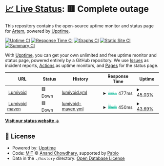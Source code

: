 # [📈 Live Status](https://uptime.lumivoid.pp.ua): <!--live status--> **🟥 Complete outage**

This repository contains the open-source uptime monitor and status page for [Artem](lumivoid.pp.ua), powered by [Upptime](https://github.com/upptime/upptime).

[![Uptime CI](https://github.com/Bumer-32/lumivoid.pp.ua-Uptime/workflows/Uptime%20CI/badge.svg)](https://github.com/Bumer-32/lumivoid.pp.ua-Uptime/actions?query=workflow%3A%22Uptime+CI%22)
[![Response Time CI](https://github.com/Bumer-32/lumivoid.pp.ua-Uptime/workflows/Response%20Time%20CI/badge.svg)](https://github.com/Bumer-32/lumivoid.pp.ua-Uptime/actions?query=workflow%3A%22Response+Time+CI%22)
[![Graphs CI](https://github.com/Bumer-32/lumivoid.pp.ua-Uptime/workflows/Graphs%20CI/badge.svg)](https://github.com/Bumer-32/lumivoid.pp.ua-Uptime/actions?query=workflow%3A%22Graphs+CI%22)
[![Static Site CI](https://github.com/Bumer-32/lumivoid.pp.ua-Uptime/workflows/Static%20Site%20CI/badge.svg)](https://github.com/Bumer-32/lumivoid.pp.ua-Uptime/actions?query=workflow%3A%22Static+Site+CI%22)
[![Summary CI](https://github.com/Bumer-32/lumivoid.pp.ua-Uptime/workflows/Summary%20CI/badge.svg)](https://github.com/Bumer-32/lumivoid.pp.ua-Uptime/actions?query=workflow%3A%22Summary+CI%22)

With [Upptime](https://upptime.js.org), you can get your own unlimited and free uptime monitor and status page, powered entirely by a GitHub repository. We use [Issues](https://github.com/Bumer-32/lumivoid.pp.ua-Uptime/issues) as incident reports, [Actions](https://github.com/Bumer-32/lumivoid.pp.ua-Uptime/actions) as uptime monitors, and [Pages](https://uptime.lumivoid.pp.ua) for the status page.

<!--start: status pages-->
<!-- This summary is generated by Upptime (https://github.com/upptime/upptime) -->
<!-- Do not edit this manually, your changes will be overwritten -->
<!-- prettier-ignore -->
| URL | Status | History | Response Time | Uptime |
| --- | ------ | ------- | ------------- | ------ |
| <img alt="" src="https://icons.duckduckgo.com/ip3/lumivoid.pp.ua.ico" height="13"> [Lumivoid](https://lumivoid.pp.ua) | 🟥 Down | [lumivoid.yml](https://github.com/Bumer-32/lumivoid.pp.ua-Uptime/commits/HEAD/history/lumivoid.yml) | <details><summary><img alt="Response time graph" src="./graphs/lumivoid/response-time-week.png" height="20"> 477ms</summary><br><a href="https://uptime.lumivoid.pp.ua/history/lumivoid"><img alt="Response time 477" src="https://img.shields.io/endpoint?url=https%3A%2F%2Fraw.githubusercontent.com%2FBumer-32%2Flumivoid.pp.ua-Uptime%2FHEAD%2Fapi%2Flumivoid%2Fresponse-time.json"></a><br><a href="https://uptime.lumivoid.pp.ua/history/lumivoid"><img alt="24-hour response time 449" src="https://img.shields.io/endpoint?url=https%3A%2F%2Fraw.githubusercontent.com%2FBumer-32%2Flumivoid.pp.ua-Uptime%2FHEAD%2Fapi%2Flumivoid%2Fresponse-time-day.json"></a><br><a href="https://uptime.lumivoid.pp.ua/history/lumivoid"><img alt="7-day response time 477" src="https://img.shields.io/endpoint?url=https%3A%2F%2Fraw.githubusercontent.com%2FBumer-32%2Flumivoid.pp.ua-Uptime%2FHEAD%2Fapi%2Flumivoid%2Fresponse-time-week.json"></a><br><a href="https://uptime.lumivoid.pp.ua/history/lumivoid"><img alt="30-day response time 477" src="https://img.shields.io/endpoint?url=https%3A%2F%2Fraw.githubusercontent.com%2FBumer-32%2Flumivoid.pp.ua-Uptime%2FHEAD%2Fapi%2Flumivoid%2Fresponse-time-month.json"></a><br><a href="https://uptime.lumivoid.pp.ua/history/lumivoid"><img alt="1-year response time 477" src="https://img.shields.io/endpoint?url=https%3A%2F%2Fraw.githubusercontent.com%2FBumer-32%2Flumivoid.pp.ua-Uptime%2FHEAD%2Fapi%2Flumivoid%2Fresponse-time-year.json"></a></details> | <details><summary><a href="https://uptime.lumivoid.pp.ua/history/lumivoid">45.03%</a></summary><a href="https://uptime.lumivoid.pp.ua/history/lumivoid"><img alt="All-time uptime 45.03%" src="https://img.shields.io/endpoint?url=https%3A%2F%2Fraw.githubusercontent.com%2FBumer-32%2Flumivoid.pp.ua-Uptime%2FHEAD%2Fapi%2Flumivoid%2Fuptime.json"></a><br><a href="https://uptime.lumivoid.pp.ua/history/lumivoid"><img alt="24-hour uptime 58.80%" src="https://img.shields.io/endpoint?url=https%3A%2F%2Fraw.githubusercontent.com%2FBumer-32%2Flumivoid.pp.ua-Uptime%2FHEAD%2Fapi%2Flumivoid%2Fuptime-day.json"></a><br><a href="https://uptime.lumivoid.pp.ua/history/lumivoid"><img alt="7-day uptime 45.03%" src="https://img.shields.io/endpoint?url=https%3A%2F%2Fraw.githubusercontent.com%2FBumer-32%2Flumivoid.pp.ua-Uptime%2FHEAD%2Fapi%2Flumivoid%2Fuptime-week.json"></a><br><a href="https://uptime.lumivoid.pp.ua/history/lumivoid"><img alt="30-day uptime 45.03%" src="https://img.shields.io/endpoint?url=https%3A%2F%2Fraw.githubusercontent.com%2FBumer-32%2Flumivoid.pp.ua-Uptime%2FHEAD%2Fapi%2Flumivoid%2Fuptime-month.json"></a><br><a href="https://uptime.lumivoid.pp.ua/history/lumivoid"><img alt="1-year uptime 45.03%" src="https://img.shields.io/endpoint?url=https%3A%2F%2Fraw.githubusercontent.com%2FBumer-32%2Flumivoid.pp.ua-Uptime%2FHEAD%2Fapi%2Flumivoid%2Fuptime-year.json"></a></details>
| <img alt="" src="https://icons.duckduckgo.com/ip3/maven.lumivoid.pp.ua.ico" height="13"> [Lumivoid maven](https://maven.lumivoid.pp.ua) | 🟥 Down | [lumivoid-maven.yml](https://github.com/Bumer-32/lumivoid.pp.ua-Uptime/commits/HEAD/history/lumivoid-maven.yml) | <details><summary><img alt="Response time graph" src="./graphs/lumivoid-maven/response-time-week.png" height="20"> 450ms</summary><br><a href="https://uptime.lumivoid.pp.ua/history/lumivoid-maven"><img alt="Response time 450" src="https://img.shields.io/endpoint?url=https%3A%2F%2Fraw.githubusercontent.com%2FBumer-32%2Flumivoid.pp.ua-Uptime%2FHEAD%2Fapi%2Flumivoid-maven%2Fresponse-time.json"></a><br><a href="https://uptime.lumivoid.pp.ua/history/lumivoid-maven"><img alt="24-hour response time 409" src="https://img.shields.io/endpoint?url=https%3A%2F%2Fraw.githubusercontent.com%2FBumer-32%2Flumivoid.pp.ua-Uptime%2FHEAD%2Fapi%2Flumivoid-maven%2Fresponse-time-day.json"></a><br><a href="https://uptime.lumivoid.pp.ua/history/lumivoid-maven"><img alt="7-day response time 450" src="https://img.shields.io/endpoint?url=https%3A%2F%2Fraw.githubusercontent.com%2FBumer-32%2Flumivoid.pp.ua-Uptime%2FHEAD%2Fapi%2Flumivoid-maven%2Fresponse-time-week.json"></a><br><a href="https://uptime.lumivoid.pp.ua/history/lumivoid-maven"><img alt="30-day response time 450" src="https://img.shields.io/endpoint?url=https%3A%2F%2Fraw.githubusercontent.com%2FBumer-32%2Flumivoid.pp.ua-Uptime%2FHEAD%2Fapi%2Flumivoid-maven%2Fresponse-time-month.json"></a><br><a href="https://uptime.lumivoid.pp.ua/history/lumivoid-maven"><img alt="1-year response time 450" src="https://img.shields.io/endpoint?url=https%3A%2F%2Fraw.githubusercontent.com%2FBumer-32%2Flumivoid.pp.ua-Uptime%2FHEAD%2Fapi%2Flumivoid-maven%2Fresponse-time-year.json"></a></details> | <details><summary><a href="https://uptime.lumivoid.pp.ua/history/lumivoid-maven">43.69%</a></summary><a href="https://uptime.lumivoid.pp.ua/history/lumivoid-maven"><img alt="All-time uptime 43.69%" src="https://img.shields.io/endpoint?url=https%3A%2F%2Fraw.githubusercontent.com%2FBumer-32%2Flumivoid.pp.ua-Uptime%2FHEAD%2Fapi%2Flumivoid-maven%2Fuptime.json"></a><br><a href="https://uptime.lumivoid.pp.ua/history/lumivoid-maven"><img alt="24-hour uptime 64.08%" src="https://img.shields.io/endpoint?url=https%3A%2F%2Fraw.githubusercontent.com%2FBumer-32%2Flumivoid.pp.ua-Uptime%2FHEAD%2Fapi%2Flumivoid-maven%2Fuptime-day.json"></a><br><a href="https://uptime.lumivoid.pp.ua/history/lumivoid-maven"><img alt="7-day uptime 43.69%" src="https://img.shields.io/endpoint?url=https%3A%2F%2Fraw.githubusercontent.com%2FBumer-32%2Flumivoid.pp.ua-Uptime%2FHEAD%2Fapi%2Flumivoid-maven%2Fuptime-week.json"></a><br><a href="https://uptime.lumivoid.pp.ua/history/lumivoid-maven"><img alt="30-day uptime 43.69%" src="https://img.shields.io/endpoint?url=https%3A%2F%2Fraw.githubusercontent.com%2FBumer-32%2Flumivoid.pp.ua-Uptime%2FHEAD%2Fapi%2Flumivoid-maven%2Fuptime-month.json"></a><br><a href="https://uptime.lumivoid.pp.ua/history/lumivoid-maven"><img alt="1-year uptime 43.69%" src="https://img.shields.io/endpoint?url=https%3A%2F%2Fraw.githubusercontent.com%2FBumer-32%2Flumivoid.pp.ua-Uptime%2FHEAD%2Fapi%2Flumivoid-maven%2Fuptime-year.json"></a></details>

<!--end: status pages-->

[**Visit our status website →**](https://uptime.lumivoid.pp.ua)

## 📄 License

- Powered by: [Upptime](https://github.com/upptime/upptime)
- Code: [MIT](./LICENSE) © [Anand Chowdhary](https://anandchowdhary.com), supported by [Pabio](https://pabio.com)
- Data in the `./history` directory: [Open Database License](https://opendatacommons.org/licenses/odbl/1-0/)
